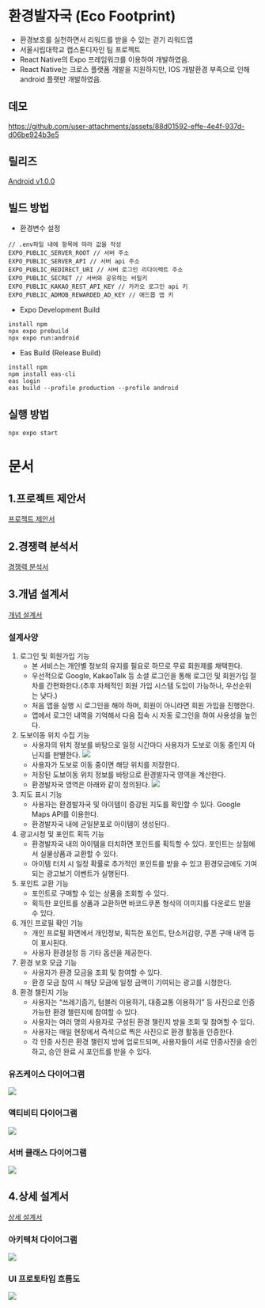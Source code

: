# 환경발자국 (Eco Footprint)
- 환경보호를 실천하면서 리워드를 받을 수 있는 걷기 리워드앱
- 서울시립대학교 캡스톤디자인 팀 프로젝트
- React Native의 Expo 프레임워크를 이용하여 개발하였음.
- React Native는 크로스 플랫폼 개발을 지원하지만, IOS 개발환경 부족으로 인해 android 플랫만 개발하였음.

## 데모


https://github.com/user-attachments/assets/88d01592-effe-4e4f-937d-d06be924b3e5



## 릴리즈
[Android v1.0.0](https://github.com/k03302/eco-footprint-client/releases/tag/v1.0.0)
## 빌드 방법
- 환경변수 설정
```
// .env파일 내에 항목에 따라 값을 작성
EXPO_PUBLIC_SERVER_ROOT // 서버 주소
EXPO_PUBLIC_SERVER_API // 서버 api 주소
EXPO_PUBLIC_REDIRECT_URI // 서버 로그인 리다이렉트 주소
EXPO_PUBLIC_SECRET // 서버와 공유하는 비밀키
EXPO_PUBLIC_KAKAO_REST_API_KEY // 카카오 로그인 api 키
EXPO_PUBLIC_ADMOB_REWARDED_AD_KEY // 애드몹 앱 키
```

- Expo Development Build
```
install npm
npx expo prebuild
npx expo run:android
```

- Eas Build (Release Build)
```
install npm
npm install eas-cli
eas login
eas build --profile production --profile android
```

## 실행 방법
```
npx expo start
```

# 문서

## 1.프로젝트 제안서
[프로젝트 제안서](docs/1.project_proposal.pdf)

## 2.경쟁력 분석서
[경쟁력 분석서](docs/2.competitive_analysis.pdf)

## 3.개념 설계서
[개념 설계서](docs/3.conceptual_design.pdf)

### 설계사양
1. 로그인 및 회원가입 기능
   - 본 서비스는 개인별 정보의 유지를 필요로 하므로 무료 회원제를 채택한다.
   - 우선적으로 Google, KakaoTalk 등 소셜 로그인을 통해 로그인 및 회원가입 절차를 간편화한다.(추후 자체적인 회원 가입 시스템 도입이 가능하나, 우선순위는 낮다.)
   - 처음 앱을 실행 시 로그인을 해야 하며, 회원이 아니라면 회원 가입을 진행한다.
   - 앱에서 로그인 내역을 기억해서 다음 접속 시 자동 로그인을 하여 사용성을 높인다.
2. 도보이동 위치 수집 기능
   - 사용자의 위치 정보를 바탕으로 일정 시간마다 사용자가 도보로 이동 중인지 아닌지를 판별한다.
![](docs/logic.png)
   - 사용자가 도보로 이동 중이면 해당 위치를 저장한다.
   - 저장된 도보이동 위치 정보를 바탕으로 환경발자국 영역을 계산한다.
   - 환경발자국 영역은 아래와 같이 정의된다.
![](docs/area_formula.png)
3. 지도 표시 기능
   - 사용자는 환경발자국 및 아이템이 증강된 지도를 확인할 수 있다. Google Maps API를 이용한다.
   - 환경발자국 내에 균일분포로 아이템이 생성된다.
4. 광고시청 및 포인트 획득 기능
   - 환경발자국 내의 아이템을 터치하면 포인트를 획득할 수 있다. 포인트는 상점에서 실물상품과 교환할 수 있다.
   - 아이템 터치 시 일정 확률로 추가적인 포인트를 받을 수 있고 환경모금에도 기여되는 광고보기 이벤트가 실행된다.
5. 포인트 교환 기능
   - 포인트로 구매할 수 있는 상품을 조회할 수 있다.
   - 획득한 포인트를 상품과 교환하면 바코드쿠폰 형식의 이미지를 다운로드 받을 수 있다.
6. 개인 프로필 확인 기능
   - 개인 프로필 화면에서 개인정보, 획득한 포인트, 탄소저감량, 쿠폰 구매 내역 등이 표시된다.
   - 사용자 환경설정 등 기타 옵션을 제공한다.
7. 환경 보호 모금 기능
   - 사용자가 환경 모금을 조회 및 참여할 수 있다.
   - 환경 모금 참여 시 해당 모금에 일정 금액이 기여되는 광고를 시청한다.
8. 환경 챌린지 기능
   - 사용자는 “쓰레기줍기, 텀블러 이용하기, 대중교통 이용하기” 등 사진으로 인증 가능한 환경 챌린지에 참여할 수 있다.
   - 사용자는 여러 명의 사용자로 구성된 환경 챌린지 방을 조회 및 참여할 수 있다.
   - 사용자는 매일 현장에서 즉석으로 찍은 사진으로 환경 활동을 인증한다.
   - 각 인증 사진은 환경 챌린지 방에 업로드되며, 사용자들이 서로 인증사진을 승인하고, 승인 완료 시 포인트를 받을 수 있다.
### 유즈케이스 다이어그램
![](docs/use_case_diagram.png)
### 액티비티 다이어그램
![](docs/activity_diagram.png)
### 서버 클래스 다이어그램
![](docs/backend_class_diagram.png)


## 4.상세 설계서
[상세 설계서](docs/4.detail_design.pdf)
### 아키텍처 다이어그램
![](docs/architecture.png)
### UI 프로토타입 흐름도
![](docs/ui_flow_prototype.png)

